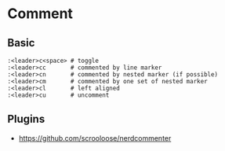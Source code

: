 # Comment

## Basic

```
:<leader>c<space> # toggle
:<leader>cc       # commented by line marker
:<leader>cn       # commented by nested marker (if possible)
:<leader>cm       # commented by one set of nested marker
:<leader>cl       # left aligned
:<leader>cu       # uncomment
```

## Plugins

- https://github.com/scrooloose/nerdcommenter
